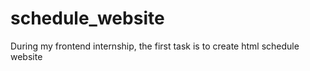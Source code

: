 # schedule_website
During my frontend internship, the first task is to create html schedule website 
